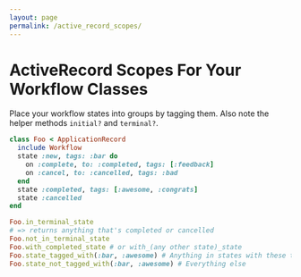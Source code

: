 ```yaml
---
layout: page
permalink: /active_record_scopes/
---
```


# ActiveRecord Scopes For Your Workflow Classes

Place your workflow states into groups by tagging them.
Also note the helper methods `initial?` and `terminal?`.

```ruby
class Foo < ApplicationRecord
  include Workflow
  state :new, tags: :bar do
    on :complete, to: :completed, tags: [:feedback]
    on :cancel, to: :cancelled, tags: :bad
  end
  state :completed, tags: [:awesome, :congrats]
  state :cancelled
end

Foo.in_terminal_state
# => returns anything that's completed or cancelled
Foo.not_in_terminal_state
Foo.with_completed_state # or with_(any other state)_state
Foo.state_tagged_with(:bar, :awesome) # Anything in states with these tags
Foo.state_not_tagged_with(:bar, :awesome) # Everything else
```
